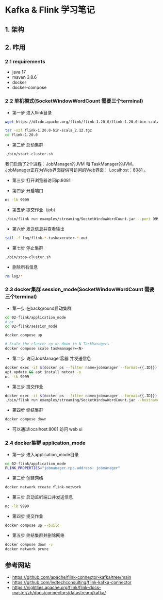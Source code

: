 # Kafka & Flink 学习笔记

## 1. 架构

## 2. 咋用
### 2.1 requirements
- java 17
- maven 3.8.6
- docker
- docker-compose

### 2.2 单机模式(SocketWindowWordCount 需要三个terminal)
- 第一步 进入flink目录
```bash
wget https://dlcdn.apache.org/flink/flink-1.20.0/flink-1.20.0-bin-scala_2.12.tgz --no-check-certificate

tar -xzf flink-1.20.0-bin-scala_2.12.tgz
cd flink-1.20.0
```

- 第二步 启动集群
```bash
./bin/start-cluster.sh
```
我们启动了2个进程：JobManager的JVM 和 TaskManager的JVM。JobManager正在为Web界面提供可访问的Web界面： Localhost：8081 。

- 第三步 打开浏览器访问ip:8081

- 第四步 开启端口
```bash
nc -lk 9999
```

- 第五步 提交作业（job）
```bash
./bin/flink run examples/streaming/SocketWindowWordCount.jar --port 9999
```

- 第六步 发送信息并查看输出
```bash
tail -f log/flink-*-taskexecutor-*.out
```
- 第七步 停止集群
```bash
./bin/stop-cluster.sh
```

- 删除所有信息
```bash
rm log/*
```

### 2.3 docker集群 session_mode(SocketWindowWordCount 需要三个terminal)
- 第一步 在background启动集群
``` bash
cd 02-flink/application_mode
# or
cd 02-flink/session_mode

docker compose up

# Scale the cluster up or down to N TaskManagers
docker compose scale taskmanager=<N>
```

- 第二步 访问JobManager容器 并发送信息
```bash
docker exec -it $(docker ps --filter name=jobmanager --format={{.ID}}) /bin/sh
apt update && apt install netcat -y
nc -lk 9999
```

- 第三步 提交作业
```bash
docker exec -it $(docker ps --filter name=jobmanager --format={{.ID}}) /bin/sh
./bin/flink run examples/streaming/SocketWindowWordCount.jar --hostname jobmanager --port 9999
```

- 第四步 终结集群
```bash
docker compose down
```

- 可以通过localhost:8081 访问 web ui

### 2.4 docker集群 application_mode
- 第一步 进入application_mode目录
```bash
cd 02-flink/application_mode
FLINK_PROPERTIES="jobmanager.rpc.address: jobmanager"
```

- 第二步 创建网络
```bash
docker network create flink-network
```

- 第三步 启动监听端口并发送信息
```bash
nc -lk 9999
```

- 第四步 提交作业
```bash
docker compose up --build
```

- 第五步 终结集群并删除网络
```bash
docker compose down -v
docker network prune
```

## 参考网站
- https://github.com/apache/flink-connector-kafka/tree/main
- https://github.com/lydtechconsulting/flink-kafka-connector
- https://nightlies.apache.org/flink/flink-docs-master/zh/docs/connectors/datastream/kafka/
